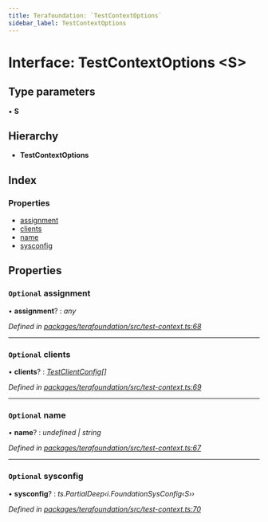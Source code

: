 ```yaml
---
title: Terafoundation: `TestContextOptions`
sidebar_label: TestContextOptions
---
```


# Interface: TestContextOptions <**S**>

## Type parameters

▪ **S**

## Hierarchy

* **TestContextOptions**

## Index

### Properties

* [assignment](testcontextoptions.md#optional-assignment)
* [clients](testcontextoptions.md#optional-clients)
* [name](testcontextoptions.md#optional-name)
* [sysconfig](testcontextoptions.md#optional-sysconfig)

## Properties

### `Optional` assignment

• **assignment**? : *any*

*Defined in [packages/terafoundation/src/test-context.ts:68](https://github.com/terascope/teraslice/blob/653cf7530/packages/terafoundation/src/test-context.ts#L68)*

___

### `Optional` clients

• **clients**? : *[TestClientConfig](testclientconfig.md)[]*

*Defined in [packages/terafoundation/src/test-context.ts:69](https://github.com/terascope/teraslice/blob/653cf7530/packages/terafoundation/src/test-context.ts#L69)*

___

### `Optional` name

• **name**? : *undefined | string*

*Defined in [packages/terafoundation/src/test-context.ts:67](https://github.com/terascope/teraslice/blob/653cf7530/packages/terafoundation/src/test-context.ts#L67)*

___

### `Optional` sysconfig

• **sysconfig**? : *ts.PartialDeep‹i.FoundationSysConfig‹S››*

*Defined in [packages/terafoundation/src/test-context.ts:70](https://github.com/terascope/teraslice/blob/653cf7530/packages/terafoundation/src/test-context.ts#L70)*
